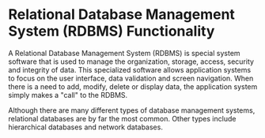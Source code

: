 # Relational Database Management System (RDBMS) Functionality

A Relational Database Management System (RDBMS) is special system software that is used to manage the organization, storage, access, security and integrity of data.  This specialized software allows application systems to focus on the user interface, data validation and screen navigation.  When there is a need to add, modify, delete or display data, the application system simply makes a "call" to the RDBMS.

Although there are many different types of database management systems, relational databases are by far the most common.  Other types include hierarchical databases and network databases.
